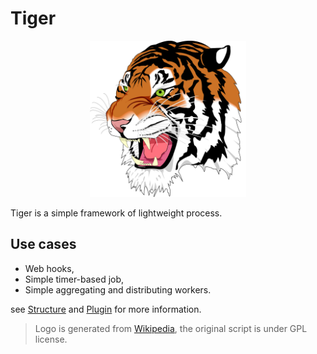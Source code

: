 # Tiger

<center><img src="./docs/1024px-Ghostscript_Tiger.png" width=250 height=250/></center>

Tiger is a simple framework of lightweight process.

## Use cases

 - Web hooks,
 - Simple timer-based job,
 - Simple aggregating and distributing workers.

see [Structure](./structure.md) and [Plugin](./plugin.md) for more information.


> Logo is generated from [Wikipedia](https://en.wikipedia.org/wiki/File:Ghostscript_Tiger.svg), the original script is under GPL license.